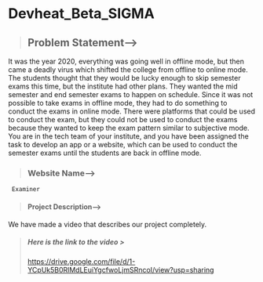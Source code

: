 # Devheat_Beta_SIGMA
>## Problem Statement-->
It was the year 2020, everything was going well in offline mode, but then came a deadly virus which shifted the college from offline to online mode. The students thought that they would be lucky enough to skip semester exams this time, but the institute had other plans. They wanted the mid semester and end semester exams to happen on schedule.
Since it was not possible to take exams in offline mode, they had to do something to conduct the exams in online mode. There were platforms that could be used to conduct the exam, but they could not be used to conduct the exams because they wanted to keep the exam pattern similar to subjective mode.
You are in the tech team of your institute, and you have been assigned the task to develop an app or a website, which can be used to conduct the semester exams until the students are back in offline mode.
>### Website Name--> 
     Examiner
>#### Project Description--> 
We have made a video that describes our project completely.
>##### Here is the link to the video >
> https://drive.google.com/file/d/1-YCpUk5B0RlMdLEuiYgcfwoLjmSRncoI/view?usp=sharing
